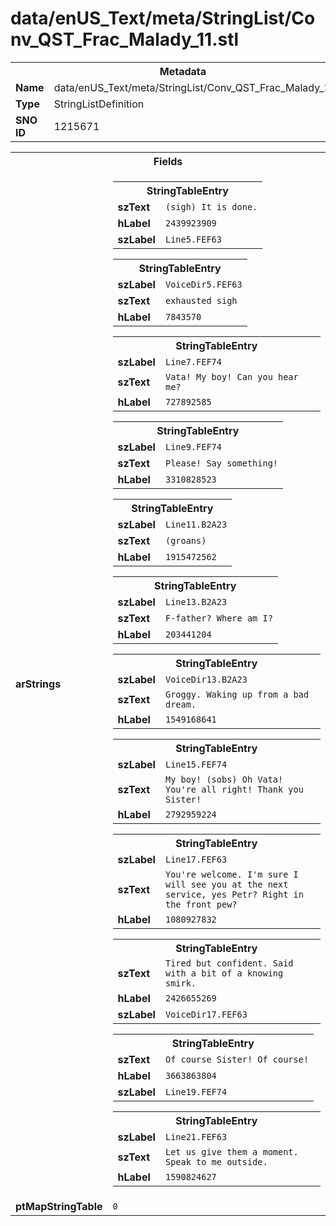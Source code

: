 <h1>data/enUS_Text/meta/StringList/Conv_QST_Frac_Malady_11.stl</h1><table><tr><th colspan="100%">Metadata</th></tr><tr><td><b>Name</b></td><td>data/enUS_Text/meta/StringList/Conv_QST_Frac_Malady_11.stl</td></tr><tr><td><b>Type</b></td><td>StringListDefinition</td></tr><tr><td><b>SNO ID</b></td><td>1215671</td></tr></table>

<table><tr><th colspan="100%">Fields</th></tr><tr><td><b>arStrings</b></td><td><table><tr><th colspan="100%">StringTableEntry</th></tr><tr><td><b>szText</b></td><td><code>(sigh) It is done.</code></td></tr><tr><td><b>hLabel</b></td><td><code>2439923909</code></td></tr><tr><td><b>szLabel</b></td><td><code>Line5.FEF63</code></td></tr></table>


<table><tr><th colspan="100%">StringTableEntry</th></tr><tr><td><b>szLabel</b></td><td><code>VoiceDir5.FEF63</code></td></tr><tr><td><b>szText</b></td><td><code>exhausted sigh</code></td></tr><tr><td><b>hLabel</b></td><td><code>7843570</code></td></tr></table>


<table><tr><th colspan="100%">StringTableEntry</th></tr><tr><td><b>szLabel</b></td><td><code>Line7.FEF74</code></td></tr><tr><td><b>szText</b></td><td><code>Vata! My boy! Can you hear me?</code></td></tr><tr><td><b>hLabel</b></td><td><code>727892585</code></td></tr></table>


<table><tr><th colspan="100%">StringTableEntry</th></tr><tr><td><b>szLabel</b></td><td><code>Line9.FEF74</code></td></tr><tr><td><b>szText</b></td><td><code>Please! Say something!</code></td></tr><tr><td><b>hLabel</b></td><td><code>3310828523</code></td></tr></table>


<table><tr><th colspan="100%">StringTableEntry</th></tr><tr><td><b>szLabel</b></td><td><code>Line11.B2A23</code></td></tr><tr><td><b>szText</b></td><td><code>(groans)</code></td></tr><tr><td><b>hLabel</b></td><td><code>1915472562</code></td></tr></table>


<table><tr><th colspan="100%">StringTableEntry</th></tr><tr><td><b>szLabel</b></td><td><code>Line13.B2A23</code></td></tr><tr><td><b>szText</b></td><td><code>F-father? Where am I?</code></td></tr><tr><td><b>hLabel</b></td><td><code>203441204</code></td></tr></table>


<table><tr><th colspan="100%">StringTableEntry</th></tr><tr><td><b>szLabel</b></td><td><code>VoiceDir13.B2A23</code></td></tr><tr><td><b>szText</b></td><td><code>Groggy. Waking up from a bad dream.</code></td></tr><tr><td><b>hLabel</b></td><td><code>1549168641</code></td></tr></table>


<table><tr><th colspan="100%">StringTableEntry</th></tr><tr><td><b>szLabel</b></td><td><code>Line15.FEF74</code></td></tr><tr><td><b>szText</b></td><td><code>My boy! (sobs) Oh Vata! You're all right! Thank you Sister!</code></td></tr><tr><td><b>hLabel</b></td><td><code>2792959224</code></td></tr></table>


<table><tr><th colspan="100%">StringTableEntry</th></tr><tr><td><b>szLabel</b></td><td><code>Line17.FEF63</code></td></tr><tr><td><b>szText</b></td><td><code>You're welcome. I'm sure I will see you at the next service, yes Petr? Right in the front pew?</code></td></tr><tr><td><b>hLabel</b></td><td><code>1080927832</code></td></tr></table>


<table><tr><th colspan="100%">StringTableEntry</th></tr><tr><td><b>szText</b></td><td><code>Tired but confident. Said with a bit of a knowing smirk.</code></td></tr><tr><td><b>hLabel</b></td><td><code>2426655269</code></td></tr><tr><td><b>szLabel</b></td><td><code>VoiceDir17.FEF63</code></td></tr></table>


<table><tr><th colspan="100%">StringTableEntry</th></tr><tr><td><b>szText</b></td><td><code>Of course Sister! Of course!</code></td></tr><tr><td><b>hLabel</b></td><td><code>3663863804</code></td></tr><tr><td><b>szLabel</b></td><td><code>Line19.FEF74</code></td></tr></table>


<table><tr><th colspan="100%">StringTableEntry</th></tr><tr><td><b>szLabel</b></td><td><code>Line21.FEF63</code></td></tr><tr><td><b>szText</b></td><td><code>Let us give them a moment. Speak to me outside.</code></td></tr><tr><td><b>hLabel</b></td><td><code>1590824627</code></td></tr></table>


</td></tr><tr><td><b>ptMapStringTable</b></td><td><code>0</code></td></tr></table>

